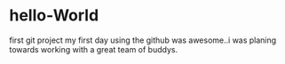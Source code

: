 # hello-World
first git project
my first day using the github was awesome..i was planing towards working with a great team of buddys. 
